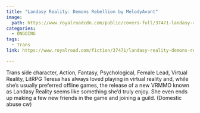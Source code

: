 ```yaml
---
title: "Landasy Reality: Demons Rebellion by MelodyAvant"
image:
  path: https://www.royalroadcdn.com/public/covers-full/37471-landasy-reality-demons-rebellion.jpg
categories:
  - ONGOING
tags:
  - Trans
link: https://www.royalroad.com/fiction/37471/landasy-reality-demons-rebellion

---
```

Trans side character, Action, Fantasy, Psychological, Female Lead, Virtual Reality, LitRPG
Teresa has always loved playing in virtual reality and, while she’s usually preferred offline games, the release of a new VRMMO known as Landasy Reality seems like something she’d truly enjoy. She even ends up making a few new friends in the game and joining a guild. (Domestic abuse cw)

